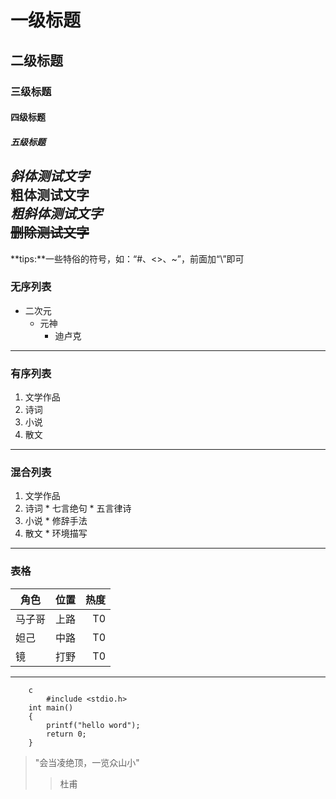 # 一级标题
## 二级标题
### 三级标题
#### 四级标题
##### 五级标题
*斜体测试文字* <br>
**粗体测试文字** <br>
***粗斜体测试文字*** <br>
~~删除测试文字~~<br>
---
**tips:**一些特俗的符号，如：“\#、\<\>、\~”，前面加“\”即可<br>
### 无序列表
* 二次元
  * 元神
    * 迪卢克
---
### 有序列表
1. 文学作品
  1. 诗词 
  2. 小说
  3. 散文
---
### 混合列表
1. 文学作品
  1. 诗词
    * 七言绝句
    * 五言律诗
  2. 小说
    * 修辞手法
  3. 散文
    * 环境描写
---
### 表格
角色|位置|热度
--|:--:|--:
马子哥|上路|T0
妲己|中路|T0
镜|打野|T0
---
```
    c
    	#include <stdio.h>
	int main()
	{
		printf("hello word");
		return 0;
	}
```
> "会当凌绝顶，一览众山小"
> > 杜甫

